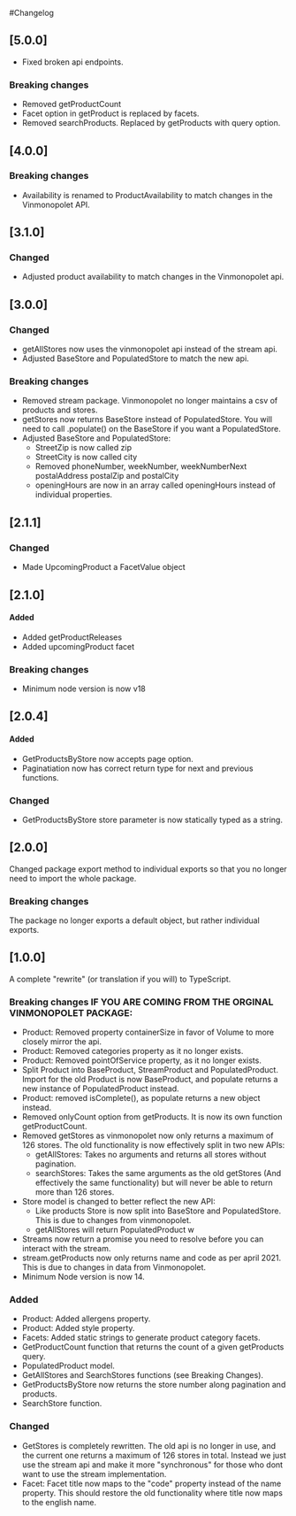#Changelog

## [5.0.0]

- Fixed broken api endpoints.

### Breaking changes

- Removed getProductCount
- Facet option in getProduct is replaced by facets.
- Removed searchProducts. Replaced by getProducts with query option.

## [4.0.0]

### Breaking changes

- Availability is renamed to ProductAvailability to match changes in the Vinmonopolet API.

## [3.1.0]

### Changed

- Adjusted product availability to match changes in the Vinmonopolet api.

## [3.0.0]

### Changed

- getAllStores now uses the vinmonopolet api instead of the stream api.
- Adjusted BaseStore and PopulatedStore to match the new api.

### Breaking changes

- Removed stream package. Vinmonopolet no longer maintains a csv of products and stores.
- getStores now returns BaseStore instead of PopulatedStore. You will need to call .populate() on the BaseStore if you want a PopulatedStore.
- Adjusted BaseStore and PopulatedStore:
  - StreetZip is now called zip
  - StreetCity is now called city
  - Removed phoneNumber, weekNumber, weekNumberNext postalAddress postalZip and postalCity
  - openingHours are now in an array called openingHours instead of individual properties.

## [2.1.1]

### Changed

- Made UpcomingProduct a FacetValue object

## [2.1.0]

#### Added

- Added getProductReleases
- Added upcomingProduct facet

### Breaking changes

- Minimum node version is now v18

## [2.0.4]

#### Added

- GetProductsByStore now accepts page option.
- Paginatiation now has correct return type for next and previous functions.

### Changed

- GetProductsByStore store parameter is now statically typed as a string.

## [2.0.0]

Changed package export method to individual exports so that you no longer need to import the whole package.

### Breaking changes

The package no longer exports a default object, but rather individual exports.

## [1.0.0]

A complete "rewrite" (or translation if you will) to TypeScript.

### Breaking changes IF YOU ARE COMING FROM THE ORGINAL VINMONOPOLET PACKAGE:

- Product: Removed property containerSize in favor of Volume to more closely mirror the api.
- Product: Removed categories property as it no longer exists.
- Product: Removed pointOfService property, as it no longer exists.
- Split Product into BaseProduct, StreamProduct and PopulatedProduct. Import for the old Product is now BaseProduct, and populate returns a new instance of PopulatedProduct instead.
- Product: removed isComplete(), as populate returns a new object instead.
- Removed onlyCount option from getProducts. It is now its own function getProductCount.
- Removed getStores as vinmonopolet now only returns a maximum of 126 stores. The old functionality is now effectively split in two new APIs:
  - getAllStores: Takes no arguments and returns all stores without pagination.
  - searchStores: Takes the same arguments as the old getStores (And effectively the same functionality) but will never be able to return more than 126 stores.
- Store model is changed to better reflect the new API:
  - Like products Store is now split into BaseStore and PopulatedStore. This is due to changes from vinmonopolet.
  - getAllStores will return PopulatedProduct w
- Streams now return a promise you need to resolve before you can interact with the stream.
- stream.getProducts now only returns name and code as per april 2021. This is due to changes in data from Vinmonopolet.
- Minimum Node version is now 14.

### Added

- Product: Added allergens property.
- Product: Added style property.
- Facets: Added static strings to generate product category facets.
- GetProductCount function that returns the count of a given getProducts query.
- PopulatedProduct model.
- GetAllStores and SearchStores functions (see Breaking Changes).
- GetProductsByStore now returns the store number along pagination and products.
- SearchStore function.

### Changed

- GetStores is completely rewritten. The old api is no longer in use, and the current one returns a maximum of 126 stores in total.
  Instead we just use the stream api and make it more "synchronous" for those who dont want to use the stream implementation.
- Facet: Facet title now maps to the "code" property instead of the name property. This should restore the old functionality where title now maps to the english name.
